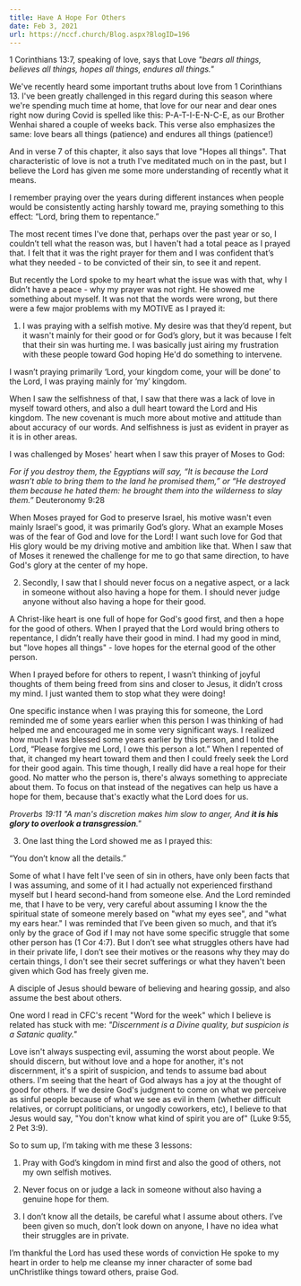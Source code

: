 ```yaml
---
title: Have A Hope For Others
date: Feb 3, 2021
url: https://nccf.church/Blog.aspx?BlogID=196
---
```


1 Corinthians 13:7, speaking of love, says that Love *"bears all things, believes all things, hopes all things, endures all things."*

We've recently heard some important truths about love from 1 Corinthians 13. I've been greatly challenged in this regard during this season where we're spending much time at home, that love for our near and dear ones right now during Covid is spelled like this: P-A-T-I-E-N-C-E, as our Brother Wenhai shared a couple of weeks back. This verse also emphasizes the same: love bears all things (patience) and endures all things (patience!)

And in verse 7 of this chapter, it also says that love "Hopes all things". That characteristic of love is not a truth I've meditated much on in the past, but I believe the Lord has given me some more understanding of recently what it means.

I remember praying over the years during different instances when people would be consistently acting harshly toward me, praying something to this effect: “Lord, bring them to repentance.”

The most recent times I've done that, perhaps over the past year or so, I couldn’t tell what the reason was, but I haven't had a total peace as I prayed that. I felt that it was the right prayer for them and I was confident that’s what they needed - to be convicted of their sin, to see it and repent.

But recently the Lord spoke to my heart what the issue was with that, why I didn’t have a peace - why my prayer was not right. He showed me something about myself. It was not that the words were wrong, but there were a few major problems with my MOTIVE as I prayed it:

1. I was praying with a selfish motive. My desire was that they’d repent, but it wasn't mainly for their good or for God’s glory, but it was because I felt that their sin was hurting me. I was basically just airing my frustration with these people toward God hoping He'd do something to intervene.

I wasn’t praying primarily ‘Lord, your kingdom come, your will be done’ to the Lord, I was praying mainly for ‘my’ kingdom.

When I saw the selfishness of that, I saw that there was a lack of love in myself toward others, and also a dull heart toward the Lord and His kingdom. The new covenant is much more about motive and attitude than about accuracy of our words. And selfishness is just as evident in prayer as it is in other areas.

I was challenged by Moses' heart when I saw this prayer of Moses to God:

*For if you destroy them, the Egyptians will say, “It is because the Lord wasn’t able to bring them to the land he promised them,” or “He destroyed them because he hated them: he brought them into the wilderness to slay them.”* Deuteronomy 9:28

When Moses prayed for God to preserve Israel, his motive wasn't even mainly Israel's good, it was primarily God’s glory. What an example Moses was of the fear of God and love for the Lord! I want such love for God that His glory would be my driving motive and ambition like that. When I saw that of Moses it renewed the challenge for me to go that same direction, to have God's glory at the center of my hope.

2. Secondly, I saw that I should never focus on a negative aspect, or a lack in someone without also having a hope for them. I should never judge anyone without also having a hope for their good.

A Christ-like heart is one full of hope for God's good first, and then a hope for the good of others. When I prayed that the Lord would bring others to repentance, I didn’t really have their good in mind. I had my good in mind, but "love hopes all things" - love hopes for the eternal good of the other person.

When I prayed before for others to repent, I wasn’t thinking of joyful thoughts of them being freed from sins and closer to Jesus, it didn’t cross my mind. I just wanted them to stop what they were doing!

One specific instance when I was praying this for someone, the Lord reminded me of some years earlier when this person I was thinking of had helped me and encouraged me in some very significant ways. I realized how much I was blessed some years earlier by this person, and I told the Lord, “Please forgive me Lord, I owe this person a lot.” When I repented of that, it changed my heart toward them and then I could freely seek the Lord for their good again. This time though, I really did have a real hope for their good. No matter who the person is, there's always something to appreciate about them. To focus on that instead of the negatives can help us have a hope for them, because that's exactly what the Lord does for us.

*Proverbs 19:11 "A man's discretion makes him slow to anger, And **it is his glory to overlook a transgression**."*

3. One last thing the Lord showed me as I prayed this:

“You don’t know all the details.”

Some of what I have felt I've seen of sin in others, have only been facts that I was assuming, and some of it I had actually not experienced firsthand myself but I heard second-hand from someone else. And the Lord reminded me, that I have to be very, very careful about assuming I know the the spiritual state of someone merely based on "what my eyes see", and "what my ears hear." I was reminded that I’ve been given so much, and that it’s only by the grace of God if I may not have some specific struggle that some other person has (1 Cor 4:7). But I don’t see what struggles others have had in their private life, I don’t see their motives or the reasons why they may do certain things, I don't see their secret sufferings or what they haven't been given which God has freely given me.

A disciple of Jesus should beware of believing and hearing gossip, and also assume the best about others.

One word I read in CFC's recent "Word for the week" which I believe is related has stuck with me: *"Discernment is a Divine quality, but suspicion is a Satanic quality."*

Love isn't always suspecting evil, assuming the worst about people. We should discern, but without love and a hope for another, it's not discernment, it's a spirit of suspicion, and tends to assume bad about others. I'm seeing that the heart of God always has a joy at the thought of good for others. If we desire God's judgment to come on what we perceive as sinful people because of what we see as evil in them (whether difficult relatives, or corrupt politicians, or ungodly coworkers, etc), I believe to that Jesus would say, "You don't know what kind of spirit you are of" (Luke 9:55, 2 Pet 3:9).

So to sum up, I’m taking with me these 3 lessons:

1. Pray with God’s kingdom in mind first and also the good of others, not my own selfish motives.

2. Never focus on or judge a lack in someone without also having a genuine hope for them.

3. I don’t know all the details, be careful what I assume about others. I’ve been given so much, don’t look down on anyone, I have no idea what their struggles are in private.

I’m thankful the Lord has used these words of conviction He spoke to my heart in order to help me cleanse my inner character of some bad unChristlike things toward others, praise God.
